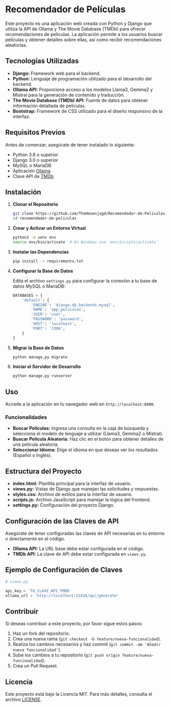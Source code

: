
# Recomendador de Películas

Este proyecto es una aplicación web creada con Python y Django que utiliza la API de Ollama y The Movie Database (TMDb) para ofrecer recomendaciones de películas. La aplicación permite a los usuarios buscar películas y obtener detalles sobre ellas, así como recibir recomendaciones aleatorias.

## Tecnologías Utilizadas

- **Django:** Framework web para el backend.
- **Python:** Lenguaje de programación utilizado para el desarrollo del backend.
- **Ollama API:** Proporciona acceso a los modelos Llama3, Gemma2 y Mistral para la generación de contenido y traducción.
- **The Movie Database (TMDb) API:** Fuente de datos para obtener información detallada de películas.
- **Bootstrap:** Framework de CSS utilizado para el diseño responsivo de la interfaz.

## Requisitos Previos

Antes de comenzar, asegúrate de tener instalado lo siguiente:

- Python 3.8 o superior
- Django 3.0 o superior
- MySQL o MariaDB
- Aplicación [Ollama](https://ollama.com/)
- Clave API de [TMDb](https://developer.themoviedb.org/)

## Instalación

1. **Clonar el Repositorio**

   ```bash
   git clone https://github.com/TheHexenjagd/Recomendador-de-Peliculas.git
   cd recomendador-de-peliculas
   ```

2. **Crear y Activar un Entorno Virtual**

   ```bash
   python3 -m venv env
   source env/bin/activate  # En Windows usa `env\Scripts\activate`
   ```

3. **Instalar las Dependencias**

   ```bash
   pip install -r requirements.txt
   ```

4. **Configurar la Base de Datos**

   Edita el archivo `settings.py` para configurar la conexión a tu base de datos MySQL o MariaDB:

   ```python
   DATABASES = {
       'default': {
           'ENGINE': 'django.db.backends.mysql',
           'NAME': 'app_peliculas',
           'USER': 'user',
           'PASSWORD': 'password',
           'HOST': 'localhost',
           'PORT': '3306',
       }
   }
   ```

5. **Migrar la Base de Datos**

   ```bash
   python manage.py migrate
   ```

6. **Iniciar el Servidor de Desarrollo**

   ```bash
   python manage.py runserver
   ```

## Uso

Accede a la aplicación en tu navegador web en `http://localhost:8000`.

### Funcionalidades

- **Buscar Películas:** Ingresa una consulta en la caja de búsqueda y selecciona el modelo de lenguaje a utilizar (Llama3, Gemma2 o Mistral).
- **Buscar Película Aleatoria:** Haz clic en el botón para obtener detalles de una película aleatoria.
- **Seleccionar Idioma:** Elige el idioma en que deseas ver los resultados (Español o Inglés).

## Estructura del Proyecto

- **index.html:** Plantilla principal para la interfaz de usuario.
- **views.py:** Vistas de Django que manejan las solicitudes y respuestas.
- **styles.css:** Archivo de estilos para la interfaz de usuario.
- **scripts.js:** Archivo JavaScript para manejar la lógica del frontend.
- **settings.py:** Configuración del proyecto Django.

## Configuración de las Claves de API

Asegúrate de tener configuradas las claves de API necesarias en tu entorno o directamente en el código.

- **Ollama API:** La URL base debe estar configurada en el código.
- **TMDb API:** La clave de API debe estar configurada en `views.py`.

## Ejemplo de Configuración de Claves

```python
# views.py

api_key = 'TU_CLAVE_API_TMDB'
ollama_url = 'http://localhost:11434/api/generate'
```

## Contribuir

Si deseas contribuir a este proyecto, por favor sigue estos pasos:

1. Haz un fork del repositorio.
2. Crea una nueva rama (`git checkout -b feature/nueva-funcionalidad`).
3. Realiza los cambios necesarios y haz commit (`git commit -am 'Añadir nueva funcionalidad'`).
4. Sube los cambios a tu repositorio (`git push origin feature/nueva-funcionalidad`).
5. Crea un Pull Request.

## Licencia

Este proyecto está bajo la Licencia MIT. Para más detalles, consulta el archivo [LICENSE](LICENSE).
